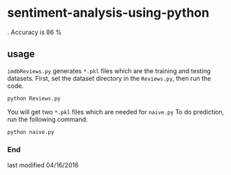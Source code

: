 # sentiment-analysis-using-python
.
Accuracy is 86 %

## usage
`imdbReviews.py` generates `*.pkl` files which are the training and testing datasets.
First, set the dataset directory in the `Reviews.py`, then run the code.
```bash
python Reviews.py
```

You will get two `*.pkl` files which are needed for `naive.py`
To do prediction, run the following command.
```bash
python naive.py
```


### End
last modified 04/16/2016
